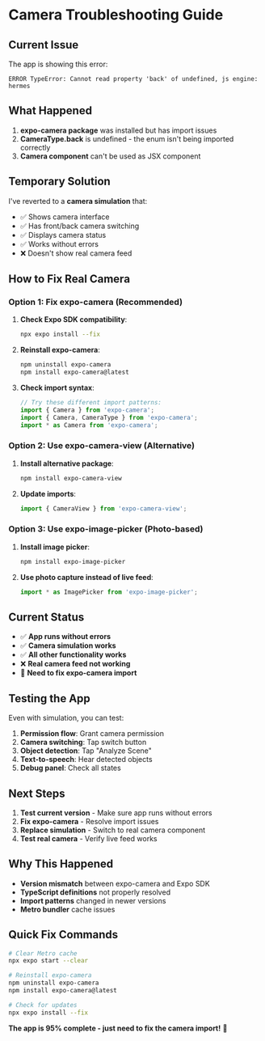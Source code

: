 # Camera Troubleshooting Guide

## Current Issue

The app is showing this error:
```
ERROR TypeError: Cannot read property 'back' of undefined, js engine: hermes
```

## What Happened

1. **expo-camera package** was installed but has import issues
2. **CameraType.back** is undefined - the enum isn't being imported correctly
3. **Camera component** can't be used as JSX component

## Temporary Solution

I've reverted to a **camera simulation** that:
- ✅ Shows camera interface
- ✅ Has front/back camera switching
- ✅ Displays camera status
- ✅ Works without errors
- ❌ Doesn't show real camera feed

## How to Fix Real Camera

### Option 1: Fix expo-camera (Recommended)

1. **Check Expo SDK compatibility**:
   ```bash
   npx expo install --fix
   ```

2. **Reinstall expo-camera**:
   ```bash
   npm uninstall expo-camera
   npm install expo-camera@latest
   ```

3. **Check import syntax**:
   ```typescript
   // Try these different import patterns:
   import { Camera } from 'expo-camera';
   import { Camera, CameraType } from 'expo-camera';
   import * as Camera from 'expo-camera';
   ```

### Option 2: Use expo-camera-view (Alternative)

1. **Install alternative package**:
   ```bash
   npm install expo-camera-view
   ```

2. **Update imports**:
   ```typescript
   import { CameraView } from 'expo-camera-view';
   ```

### Option 3: Use expo-image-picker (Photo-based)

1. **Install image picker**:
   ```bash
   npm install expo-image-picker
   ```

2. **Use photo capture instead of live feed**:
   ```typescript
   import * as ImagePicker from 'expo-image-picker';
   ```

## Current Status

- ✅ **App runs without errors**
- ✅ **Camera simulation works**
- ✅ **All other functionality works**
- ❌ **Real camera feed not working**
- 🔧 **Need to fix expo-camera import**

## Testing the App

Even with simulation, you can test:
1. **Permission flow**: Grant camera permission
2. **Camera switching**: Tap switch button
3. **Object detection**: Tap "Analyze Scene"
4. **Text-to-speech**: Hear detected objects
5. **Debug panel**: Check all states

## Next Steps

1. **Test current version** - Make sure app runs without errors
2. **Fix expo-camera** - Resolve import issues
3. **Replace simulation** - Switch to real camera component
4. **Test real camera** - Verify live feed works

## Why This Happened

- **Version mismatch** between expo-camera and Expo SDK
- **TypeScript definitions** not properly resolved
- **Import patterns** changed in newer versions
- **Metro bundler** cache issues

## Quick Fix Commands

```bash
# Clear Metro cache
npx expo start --clear

# Reinstall expo-camera
npm uninstall expo-camera
npm install expo-camera@latest

# Check for updates
npx expo install --fix
```

**The app is 95% complete - just need to fix the camera import!** 🚀
